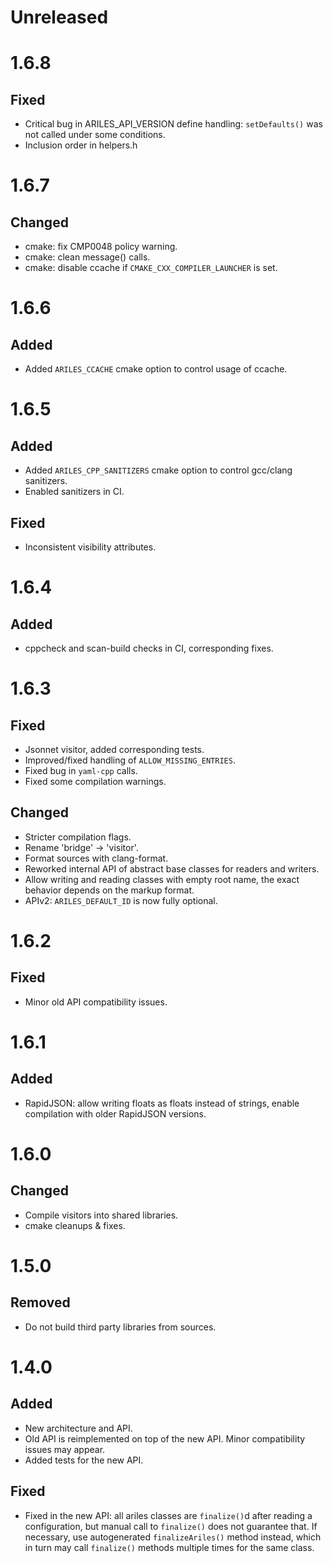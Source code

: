 Unreleased
==========

1.6.8
==========

Fixed
-----

* Critical bug in ARILES_API_VERSION define handling: `setDefaults()` was not
  called under some conditions.
* Inclusion order in helpers.h



1.6.7
==========

Changed
-------

* cmake: fix CMP0048 policy warning.
* cmake: clean message() calls.
* cmake: disable ccache if `CMAKE_CXX_COMPILER_LAUNCHER` is set.



1.6.6
=====

Added
-----

* Added `ARILES_CCACHE` cmake option to control usage of ccache.



1.6.5
=====

Added
-----

* Added `ARILES_CPP_SANITIZERS` cmake option to control gcc/clang sanitizers.
* Enabled sanitizers in CI.


Fixed
-----

* Inconsistent visibility attributes.



1.6.4
=====

Added
-----

* cppcheck and scan-build checks in CI, corresponding fixes.



1.6.3
=====

Fixed
-----

* Jsonnet visitor, added corresponding tests.
* Improved/fixed handling of `ALLOW_MISSING_ENTRIES`.
* Fixed bug in `yaml-cpp` calls.
* Fixed some compilation warnings.


Changed
-------

* Stricter compilation flags.
* Rename 'bridge' -> 'visitor'.
* Format sources with clang-format.
* Reworked internal API of abstract base classes for readers and writers.
* Allow writing and reading classes with empty root name, the exact behavior
  depends on the markup format.
* APIv2: `ARILES_DEFAULT_ID` is now fully optional.



1.6.2
=====

Fixed
-----

* Minor old API compatibility issues.



1.6.1
=====

Added
-----

* RapidJSON: allow writing floats as floats instead of strings, enable
  compilation with older RapidJSON versions.



1.6.0
=====

Changed
-------

* Compile visitors into shared libraries.
* cmake cleanups & fixes.



1.5.0
=====

Removed
-------

* Do not build third party libraries from sources.



1.4.0
=====

Added
-----

* New architecture and API.
* Old API is reimplemented on top of the new API. Minor compatibility issues
  may appear.
* Added tests for the new API.


Fixed
-----
* Fixed in the new API: all ariles classes are `finalize()`d after reading a
  configuration, but manual call to `finalize()` does not guarantee that. If
  necessary, use autogenerated `finalizeAriles()` method instead, which in turn
  may call `finalize()` methods multiple times for the same class.
